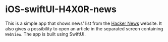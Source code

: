 # iOS-swiftUI-H4X0R-news

This is a simple app that shows news' list from the [Hacker News](https://news.ycombinator.com/) website. It also gives a possibility to open an article in the separated screen containing `WebView`. 
The app is built using SwiftUI.
